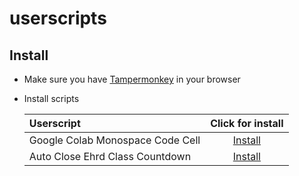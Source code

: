 # userscripts

## Install

* Make sure you have [Tampermonkey](https://www.tampermonkey.net/) in your browser
* Install scripts

  | Userscript                       | Click for install |
  |:---------------------------------|:-----------------:|
  | Google Colab Monospace Code Cell | [Install](https://github.com/comicat-hu/userscripts/raw/master/google-colab-monospace-code-cell.user.js) |
  | Auto Close Ehrd Class Countdown | [Install](https://github.com/comicat-hu/userscripts/raw/master/auto-close-ehrd-class-countdown.user.js) |
